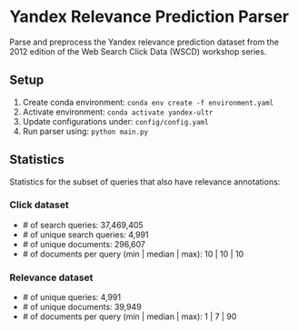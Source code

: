 # Yandex Relevance Prediction Parser
Parse and preprocess the Yandex relevance prediction dataset from the 2012 edition of the Web Search Click Data (WSCD) workshop series.

## Setup
1. Create conda environment: `conda env create -f environment.yaml`
2. Activate environment: `conda activate yandex-ultr`
3. Update configurations under: `config/config.yaml`
4. Run parser using: `python main.py`

## Statistics
Statistics for the subset of queries that also have relevance annotations:

### Click dataset
- \# of search queries: 37,469,405
- \# of unique search queries: 4,991
- \# of unique documents: 296,607
- \# of documents per query (min | median | max): 10 | 10 | 10

### Relevance dataset
- \# of unique queries: 4,991
- \# of unique documents: 39,949
- \# of documents per query (min | median | max): 1 | 7 | 90

